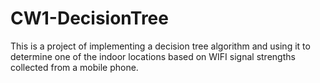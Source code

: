 # CW1-DecisionTree
 This is a project of implementing a decision tree algorithm and using it to determine one of the indoor locations based on WIFI signal strengths collected from a mobile phone.

